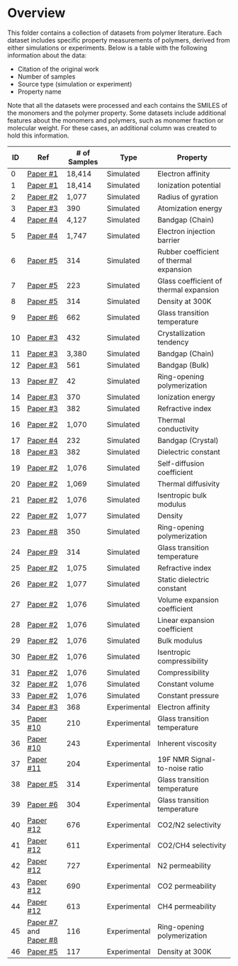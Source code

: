 # Overview

This folder contains a collection of datasets from polymer literature. Each dataset includes specific property measurements of polymers, derived from either simulations or experiments. Below is a table with the following information about the data:

- Citation of the original work
- Number of samples
- Source type (simulation or experiment)
- Property name

Note that all the datasets were processed and each contains the SMILES of the monomers and the polymer property. Some datasets include additional features about the monomers and polymers, such as monomer fraction or molecular weight. For these cases, an additional column was created to hold this information.


| ID | Ref  | \# of Samples | Type        | Property                           |
|---|----------|-------------------|-------------|------------------------------------|
| 0 | [Paper \#1](https://doi.org/10.1039/D2SC02839E)  | 18,414            | Simulated   | Electron affinity |
| 1 | [Paper \#1](https://doi.org/10.1039/D2SC02839E)  | 18,414            | Simulated   | Ionization potential|
| 2 | [Paper \#2](https://doi.org/10.1038/s41524-022-00906-4)  | 1,077             | Simulated   | Radius of gyration |
| 3 | [Paper \#3](https://doi.org/10.1016/j.patter.2021.100238)  | 390               | Simulated   | Atomization energy |
| 4 | [Paper \#4](https://doi.org/10.1063/5.0044306)  | 4,127             | Simulated   | Bandgap (Chain) |
| 5 | [Paper \#4](https://doi.org/10.1063/5.0044306)  | 1,747             | Simulated   | Electron injection barrier |
| 6 | [Paper \#5](https://doi.org/10.1021/acsapm.0c00524) | 314               | Simulated   | Rubber coefficient of thermal expansion |
| 7 | [Paper \#5](https://doi.org/10.1021/acsapm.0c00524)  | 223               | Simulated   | Glass coefficient of thermal expansion |
| 8 | [Paper \#5](https://doi.org/10.1021/acsapm.0c00524)  | 314               | Simulated   | Density at 300K |
| 9 | [Paper \#6](https://doi.org/10.1038/s41597-024-03212-4) | 662               | Simulated   | Glass transition temperature |
| 10 | [Paper \#3](https://doi.org/10.1016/j.patter.2021.100238) | 432               | Simulated   | Crystallization tendency |
| 11 | [Paper \#3](https://doi.org/10.1016/j.patter.2021.100238) | 3,380             | Simulated   | Bandgap (Chain) |
| 12 | [Paper \#3](https://doi.org/10.1016/j.patter.2021.100238) | 561               | Simulated   | Bandgap (Bulk) |
| 13 | [Paper \#7](https://doi.org/10.1021/acs.jpclett.2c00995) | 42                | Simulated   | Ring-opening polymerization |
| 14 | [Paper \#3](https://doi.org/10.1016/j.patter.2021.100238) | 370               | Simulated   | Ionization energy |
| 15 | [Paper \#3](https://doi.org/10.1016/j.patter.2021.100238) | 382               | Simulated   | Refractive index |
| 16 | [Paper \#2](https://doi.org/10.1038/s41524-022-00906-4) | 1,070             | Simulated   | Thermal conductivity |
| 17 | [Paper \#4](https://doi.org/10.1063/5.0044306) | 232               | Simulated   | Bandgap (Crystal) |
| 18 | [Paper \#3](https://doi.org/10.1016/j.patter.2021.100238) | 382               | Simulated   | Dielectric constant |
| 19 | [Paper \#2](https://doi.org/10.1038/s41524-022-00906-4) | 1,076             | Simulated   | Self-diffusion coefficient |
| 20 | [Paper \#2](https://doi.org/10.1038/s41524-022-00906-4) | 1,069             | Simulated   | Thermal diffusivity |
| 21 | [Paper \#2](https://doi.org/10.1038/s41524-022-00906-4) | 1,076             | Simulated   | Isentropic bulk modulus |
| 22 | [Paper \#2](https://doi.org/10.1038/s41524-022-00906-4) | 1,077             | Simulated   | Density |
| 23 | [Paper \#8](https://doi.org/10.1021/acs.jpca.3c05870) | 350               | Simulated   | Ring-opening polymerization |
| 24 | [Paper \#9](https://doi.org/10.1021/acsapm.0c00524) | 314               | Simulated   | Glass transition temperature |
| 25 | [Paper \#2](https://doi.org/10.1038/s41524-022-00906-4) | 1,075             | Simulated   | Refractive index |
| 26 | [Paper \#2](https://doi.org/10.1038/s41524-022-00906-4) | 1,077             | Simulated   | Static dielectric constant |
| 27 | [Paper \#2](https://doi.org/10.1038/s41524-022-00906-4) | 1,076             | Simulated   | Volume expansion coefficient |
| 28 | [Paper \#2](https://doi.org/10.1038/s41524-022-00906-4) | 1,076             | Simulated   | Linear expansion coefficient |
| 29 | [Paper \#2](https://doi.org/10.1038/s41524-022-00906-4) | 1,076             | Simulated   | Bulk modulus |
| 30 | [Paper \#2](https://doi.org/10.1038/s41524-022-00906-4) | 1,076             | Simulated   | Isentropic compressibility |
| 31 | [Paper \#2](https://doi.org/10.1038/s41524-022-00906-4) | 1,076             | Simulated   | Compressibility |
| 32 | [Paper \#2](https://doi.org/10.1038/s41524-022-00906-4) | 1,076             | Simulated   | Constant volume |
| 33 | [Paper \#2](https://doi.org/10.1038/s41524-022-00906-4) | 1,076             | Simulated   | Constant pressure |
| 34 | [Paper \#3](https://doi.org/10.1016/j.patter.2021.100238) | 368               | Experimental| Electron affinity |
| 35 | [Paper \#10](https://doi.org/10.1038/s41524-023-01034-3) | 210               | Experimental| Glass transition temperature |
| 36 | [Paper \#10](https://doi.org/10.1038/s41524-023-01034-3) | 243               | Experimental| Inherent viscosity |
| 37 | [Paper \#11](https://doi.org/10.1021/jacs.1c08181) | 204               | Experimental| 19F NMR Signal-to-noise ratio |
| 38 | [Paper \#5](https://doi.org/10.1021/acsapm.0c00524) | 314               | Experimental| Glass transition temperature |
| 39 | [Paper \#6](https://doi.org/10.1038/s41597-024-03212-4) | 304               | Experimental| Glass transition temperature |
| 40 | [Paper \#12](https://doi.org/10.1021/acs.jcim.3c01232) | 676               | Experimental| CO2/N2 selectivity |
| 41 | [Paper \#12](https://doi.org/10.1021/acs.jcim.3c01232) | 611               | Experimental| CO2/CH4 selectivity |
| 42 | [Paper \#12](https://doi.org/10.1021/acs.jcim.3c01232) | 727               | Experimental| N2 permeability |
| 43 | [Paper \#12](https://doi.org/10.1021/acs.jcim.3c01232) | 690               | Experimental| CO2 permeability |
| 44 | [Paper \#12](https://doi.org/10.1021/acs.jcim.3c01232) | 613               | Experimental| CH4 permeability |
| 45 | [Paper \#7](https://doi.org/10.1021/acs.jpclett.2c00995) and [Paper \#8](https://doi.org/10.1021/acs.jpca.3c05870) | 116               | Experimental| Ring-opening polymerization |
| 46 | [Paper \#5](https://doi.org/10.1021/acsapm.0c00524) | 117               | Experimental| Density at 300K |
